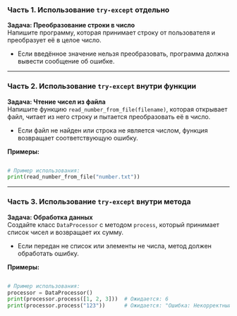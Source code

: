 ### **Часть 1. Использование `try-except` отдельно**  
**Задача: Преобразование строки в число**  
Напишите программу, которая принимает строку от пользователя и преобразует её в целое число.  
- Если введённое значение нельзя преобразовать, программа должна вывести сообщение об ошибке.  

---

### **Часть 2. Использование `try-except` внутри функции**  
**Задача: Чтение чисел из файла**  
Напишите функцию `read_number_from_file(filename)`, которая открывает файл, читает из него строку и пытается преобразовать её в число.  
- Если файл не найден или строка не является числом, функция возвращает соответствующую ошибку.  

**Примеры:**  
```python

# Пример использования:
print(read_number_from_file("number.txt"))
```

---

### **Часть 3. Использование `try-except` внутри метода**  
**Задача: Обработка данных**  
Создайте класс `DataProcessor` с методом `process`, который принимает список чисел и возвращает их сумму.  
- Если передан не список или элементы не числа, метод должен обработать ошибку.  

**Примеры:**  
```python

# Пример использования:
processor = DataProcessor()
print(processor.process([1, 2, 3]))  # Ожидается: 6
print(processor.process("123"))      # Ожидается: "Ошибка: Некорректный тип данных."
```

